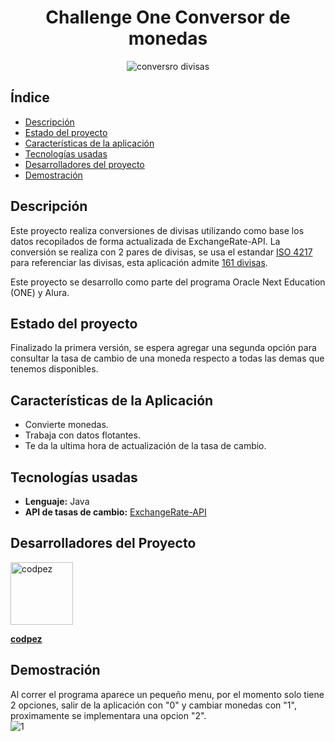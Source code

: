 <h1 align="center">Challenge One Conversor de monedas</h1>

<div align="center">
    <img src="https://github.com/codpez/Conversor-de-monedas/assets/65423779/a6681162-52cb-4100-b0e3-586479390ede" alt="conversro divisas">
</div>

## Índice
* [Descripción](#Descripción)
* [Estado del proyecto](#Estado-del-proyecto)
* [Características de la aplicación](#Características-de-la-Aplicación)
* [Tecnologías usadas](#Tecnlogías-usadas)
* [Desarrolladores del proyecto](#Desarrolladores-del-Proyecto)
* [Demostración](#Demostración)

## Descripción
Este proyecto realiza conversiones de divisas utilizando como base los datos recopilados de forma actualizada de ExchangeRate-API. La conversión se realiza con 2 pares de divisas, se usa el estandar [ISO 4217](https://es.wikipedia.org/wiki/ISO_4217) para referenciar las divisas, esta aplicación admite [161 divisas](https://www.exchangerate-api.com/docs/supported-currencies).


Este proyecto se desarrollo como parte del programa Oracle Next Education (ONE) y Alura.



## Estado del proyecto
Finalizado la primera versión, se espera agregar una segunda opción para consultar la tasa de cambio de una moneda respecto a todas las demas que tenemos disponibles.

## Características de la Aplicación
- Convierte monedas.
- Trabaja con datos flotantes.
- Te da la ultima hora de actualización de la tasa de cambio.

## Tecnologías usadas
- **Lenguaje:** Java
- **API de tasas de cambio:** [ExchangeRate-API](https://www.exchangerate-api.com/)

## Desarrolladores del Proyecto

<a href="https://github.com/codpez">
  <img src="https://github.com/codpez.png" width="100px" alt="codpez" style="border-radius:50% align="left">
</a>

**[codpez](https://github.com/codpez)**
## Demostración
Al correr el programa aparece un pequeño menu, por el momento solo tiene 2 opciones, salir de la aplicación con "0"
y cambiar monedas con "1", proximamente se implementara una opcion "2".<br>
![1](https://github.com/codpez/Conversor-de-monedas/assets/65423779/9a168cd4-f61c-4677-a0e1-55273cd482df)

